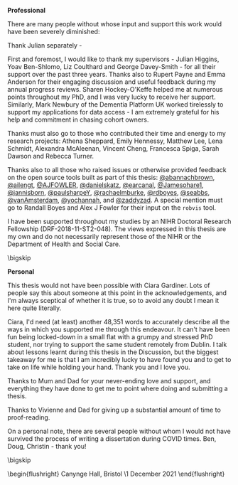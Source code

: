 <!-- do not edit by hand - make changes to _acknowledgements.Rmd instead -->

<!-- TODO UPDATE and check all name spellings -->

__Professional__

There are many people without whose input and support this work would have been severely diminished: 

Thank Julian separately - 

First and foremost, I would like to thank my supervisors - Julian Higgins, Yoav Ben-Shlomo, Liz Coulthard and George Davey-Smith - for all their support over the past three years. Thanks also to Rupert Payne and Emma Anderson for their engaging discussion and useful feedback during my annual progress reviews. Sharen Hockey-O'Keffe helped me at numerous points throughout my PhD, and I was very lucky to receive her support. Similarly, Mark Newbury of the Dementia Platform UK worked tirelessly to support my applications for data access - I am extremely grateful for his help and commitment in chasing cohort owners.

Thanks must also go to those who contributed their time and energy to my research projects: Athena Sheppard, Emily Hennessy, Matthew Lee, Lena Schmidt, Alexandra McAleenan, Vincent Cheng, Francesca Spiga, Sarah Dawson and Rebecca Turner.

Thanks also to all those who raised issues or otherwise provided feedback on the open source tools built as part of this thesis:
[&#x0040;abannachbrown](https://github.com/abannachbrown), [&#x0040;ailengt](https://github.com/ailengt), [&#x0040;AJFOWLER](https://github.com/AJFOWLER), [&#x0040;danielskatz](https://github.com/danielskatz), [&#x0040;earcanal](https://github.com/earcanal), [&#x0040;Jamesohare1](https://github.com/Jamesohare1), [&#x0040;jannisborn](https://github.com/jannisborn), [&#x0040;paulsharpeY](https://github.com/paulsharpeY), [&#x0040;rachaelmburke](https://github.com/rachaelmburke), [&#x0040;rdboyes](https://github.com/rdboyes), [&#x0040;seabbs](https://github.com/seabbs), [&#x0040;vanAmsterdam](https://github.com/vanAmsterdam), [&#x0040;yochannah](https://github.com/yochannah), and [&#x0040;zaddyzad](https://github.com/zaddyzad). A special mention must go to Randall Boyes and Alex J Fowler for their input on the `robvis` tool.

I have been supported throughout my studies by an NIHR Doctoral Research Fellowship (DRF-2018-11-ST2-048). The views expressed in this thesis are my own and do not necessarily represent those of the NIHR or the Department of Health and Social Care.

\bigskip

__Personal__

This thesis would not have been possible with Ciara Gardiner. Lots of people say this about someone at this point in the acknowledgements, and I'm always sceptical of whether it is true, so to avoid any doubt I mean it here quite literally.

Ciara, I'd need (at least) another 48,351 words to accurately describe all the ways in which you supported me through this endeavour. It can't have been fun being locked-down in a small flat with a grumpy and stressed PhD student, nor trying to support the same student remotely from Dublin. I talk about lessons learnt during this thesis in the Discussion, but the biggest takeaway for me is that I am incredibly lucky to have found you and to get to take on life while holding your hand. Thank you and I love you.

Thanks to Mum and Dad for your never-ending love and support, and everything they have done to get me to point where doing and submitting a thesis. 

Thanks to Vivienne and Dad for giving up a substantial amount of time to proof-reading.

On a personal note, there are several people without whom I would not have survived the process of writing a dissertation during COVID times. Ben, Doug, Christin - thank you! 

\bigskip

\begin{flushright}
Canynge Hall, Bristol \\1 December 2021
\end{flushright}
